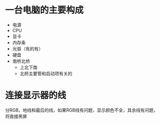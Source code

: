# 一台电脑的主要构成

* 电源
* CPU
* 显卡
* 内存条
* 光驱（有的有）
* 硬盘
* 南桥北桥
  * 上北下南
  * 北桥主要管和启动项有关的



# 连接显示器的线

分RGB，地线和最后的线，如果RGB线有问题，显示颜色不全，其余线有问题，将直接黑屏
